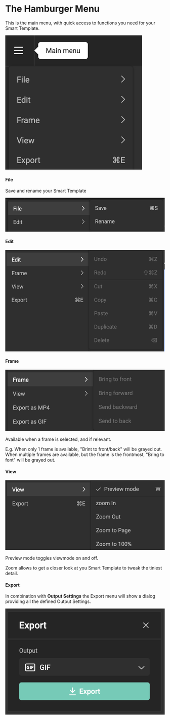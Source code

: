 # The Hamburger Menu

This is the main menu, with quick access to functions you need for your Smart Template.

![screenshot](hamburger1.png)

#### File

Save and rename your Smart Template

![screenshot](file.png)

#### Edit

![screenshot](edit.png)

#### Frame

![screenshot](frame.png)

Available when a frame is selected, and if relevant.

E.g. When only 1 frame is available, "Brint to front/back" will be grayed out.  
When multiple frames are available, but the frame is the frontmost, "Bring to font" will be grayed out.

#### View

![screenshot](view.png)

Preview mode toggles viewmode on and off.

Zoom allows to get a closer look at you Smart Template to tweak the tiniest detail.

#### Export

In combination with **Output Settings** the Export menu will show a dialog providing all the defined Output Settings.

![screenshot](exportdialog.png)